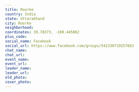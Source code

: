 ```yaml
---
title: Roorke
country: India
state: Uttarakhand
city: Roorke
neighborhood: 
coordinates: 39.78373, -100.445882
plus_code:
social_name: Facebook
social_url: https://www.facebook.com/groups/542330719257663
chat_name:
chat_url:
event_name:
event_url:
leader_name:
leader_url:
old_photo: 
cover_photo:
---
```

